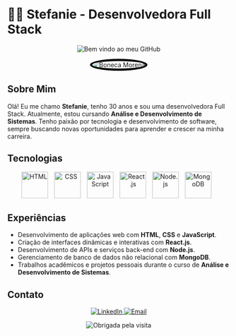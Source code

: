# 👩‍💻 Stefanie - Desenvolvedora Full Stack

<p align="center">
  <img src="https://via.placeholder.com/1000x200/ff69b4/ffffff?text=Bem+vindo+ao+meu+GitHub" alt="Bem vindo ao meu GitHub">
</p>

<p align="center">
  <img src="https://via.placeholder.com/200x200/ff69b4/000000?text=Boneca+Morena" alt="Boneca Morena" style="border-radius: 50%; border: 5px solid #000;">
</p>

## Sobre Mim
Olá! Eu me chamo **Stefanie**, tenho 30 anos e sou uma desenvolvedora Full Stack. Atualmente, estou cursando **Análise e Desenvolvimento de Sistemas**. Tenho paixão por tecnologia e desenvolvimento de software, sempre buscando novas oportunidades para aprender e crescer na minha carreira.

## Tecnologias
<p align="center">
  <img src="https://cdn.worldvectorlogo.com/logos/html-1.svg" alt="HTML" height="60" style="margin-right: 10px; transition: transform 0.2s; &:hover { transform: scale(1.1); }">
  <img src="https://cdn.worldvectorlogo.com/logos/css-3.svg" alt="CSS" height="60" style="margin-right: 10px; transition: transform 0.2s; &:hover { transform: scale(1.1); }">
  <img src="https://cdn.worldvectorlogo.com/logos/logo-javascript.svg" alt="JavaScript" height="60" style="margin-right: 10px; transition: transform 0.2s; &:hover { transform: scale(1.1); }">
  <img src="https://cdn.worldvectorlogo.com/logos/react-2.svg" alt="React.js" height="60" style="margin-right: 10px; transition: transform 0.2s; &:hover { transform: scale(1.1); }">
  <img src="https://cdn.worldvectorlogo.com/logos/nodejs-icon.svg" alt="Node.js" height="60" style="margin-right: 10px; transition: transform 0.2s; &:hover { transform: scale(1.1); }">
  <img src="https://cdn.worldvectorlogo.com/logos/mongodb-icon-1.svg" alt="MongoDB" height="60" style="margin-right: 10px; transition: transform 0.2s; &:hover { transform: scale(1.1); }">
</p>

## Experiências
- Desenvolvimento de aplicações web com **HTML**, **CSS** e **JavaScript**.
- Criação de interfaces dinâmicas e interativas com **React.js**.
- Desenvolvimento de APIs e serviços back-end com **Node.js**.
- Gerenciamento de banco de dados não relacional com **MongoDB**.
- Trabalhos acadêmicos e projetos pessoais durante o curso de **Análise e Desenvolvimento de Sistemas**.

## Contato
<p align="center">
  <a href="https://www.linkedin.com/in/seu-perfil" target="_blank">
    <img src="https://img.shields.io/badge/LinkedIn-000?style=for-the-badge&logo=linkedin&logoColor=white" alt="LinkedIn">
  </a>
  <a href="mailto:seu-email@gmail.com" target="_blank">
    <img src="https://img.shields.io/badge/Email-ff69b4?style=for-the-badge&logo=gmail&logoColor=white" alt="Email">
  </a>
</p>

<p align="center">
  <img src="https://via.placeholder.com/1000x100/000/ff69b4?text=Obrigado+pela+visita!" alt="Obrigada pela visita">
</p>









